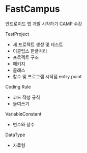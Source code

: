 # FastCampus
안드로이드 앱 개발 시작하기 CAMP 수강

TestProject
- 새 프로젝트 생성 및 테스트
- 이클립스 한글처리
- 프로젝트 구조
- 패키지
- 클래스
- 함수 및 프로그램 시작점 entry point

Coding Rule
- 코드 작성 규칙
- 들여쓰기

VariableConstant
- 변수와 상수

DataType
- 자료형




